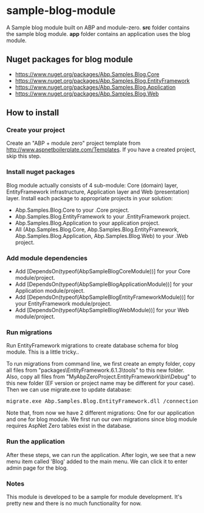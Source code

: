 # sample-blog-module
A Sample blog module built on ABP and module-zero. __src__ folder contains the sample blog module. __app__ folder contains an application uses the blog module.

## Nuget packages for blog module
* https://www.nuget.org/packages/Abp.Samples.Blog.Core
* https://www.nuget.org/packages/Abp.Samples.Blog.EntityFramework
* https://www.nuget.org/packages/Abp.Samples.Blog.Application
* https://www.nuget.org/packages/Abp.Samples.Blog.Web

## How to install

### Create your project
Create an "ABP + module zero" project template from http://www.aspnetboilerplate.com/Templates. If you have a created project, skip this step.

### Install nuget packages
Blog module actually consists of 4 sub-module: Core (domain) layer, EntityFramework infrastructure, Application layer and Web (presentation) layer. Install each package to appropriate projects in your solution:

* Abp.Samples.Blog.Core to your .Core project.
* Abp.Samples.Blog.EntityFramework to your .EntityFramework project.
* Abp.Samples.Blog.Application to your application project.
* All (Abp.Samples.Blog.Core, Abp.Samples.Blog.EntityFramework, Abp.Samples.Blog.Application, Abp.Samples.Blog.Web) to your .Web project.

### Add module dependencies
* Add [DependsOn(typeof(AbpSampleBlogCoreModule))] for your Core module/project.
* Add [DependsOn(typeof(AbpSampleBlogApplicationModule))] for your Application module/project.
* Add [DependsOn(typeof(AbpSampleBlogEntityFrameworkModule))] for your EntityFramework module/project.
* Add [DependsOn(typeof(AbpSampleBlogWebModule))] for your Web module/project.

### Run migrations
Run EntityFramework migrations to create database schema for blog module. This is a little tricky..

To run migrations from command line, we first create an empty folder, copy all files from "packages\EntityFramework.6.1.3\tools" to this new folder. Also, copy all files from "MyAbpZeroProject.EntityFramework\bin\Debug" to this new folder (EF version or project name may be different for your case). Then we can use migrate.exe to update database:

<pre>migrate.exe Abp.Samples.Blog.EntityFramework.dll /connectionString="Server=localhost;Database=YOUR_DATABASE;User=sa;Password=YOUR_PASSWORD;" /connectionProviderName="System.Data.SqlClient"</pre>

Note that, from now we have 2 different migrations: One for our application and one for blog module. We first run our own migrations since blog module requires AspNet Zero tables exist in the database.

### Run the application

After these steps, we can run the application. After login, we see that a new menu item called 'Blog' added to the main menu. We can click it to enter admin page for the blog.

### Notes
This module is developed to be a sample for module development. It's pretty new and there is no much functionality for now.
